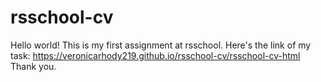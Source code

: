# rsschool-cv

Hello world! This is my first assignment at rsschool.
Here's the link of my task: https://veronicarhody219.github.io/rsschool-cv/rsschool-cv-html
Thank you.
